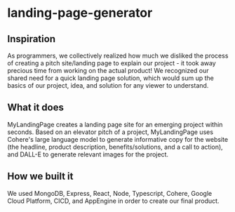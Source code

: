 # landing-page-generator

## Inspiration
As programmers, we collectively realized how much we disliked the process of creating a pitch site/landing page to explain our project - it took away precious time from working on the actual product! We recognized our shared need for a quick landing page solution, which would sum up the basics of our project, idea, and solution for any viewer to understand.

## What it does
MyLandingPage creates a landing page site for an emerging project within seconds. Based on an elevator pitch of a project, MyLandingPage uses Cohere's large language model to generate informative copy for the website (the headline, product description, benefits/solutions, and a call to action), and DALL-E to generate relevant images for the project.

## How we built it
We used MongoDB, Express, React, Node, Typescript, Cohere, Google Cloud Platform, CICD, and AppEngine in order to create our final product.
